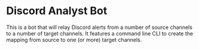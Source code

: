 # Discord Analyst Bot

This is a bot that will relay Discord alerts from a number of source channels to
a number of target channels. It features a command line CLI to create the mapping
from source to one (or more) target channels.